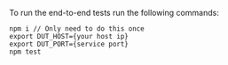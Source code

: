
To run the end-to-end tests run the following commands:

```
npm i // Only need to do this once
export DUT_HOST={your host ip}
export DUT_PORT={service port}
npm test
```
